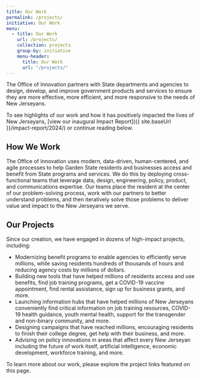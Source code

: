 ```yaml
---
title: Our Work
permalink: /projects/
initiative: Our Work
menu:
  - title: Our Work
    url: /projects/
    collection: projects
    group-by: initiative
    menu-header:
      title: Our Work
      url: "/projects/"
---
```


<p class="usa-intro">The Office of Innovation partners with State departments and agencies to design, develop, and improve government products and services to ensure they are more effective, more efficient, and more responsive to the needs of New Jerseyans.
</p>

To see highlights of our work and how it has positively impacted the lives of New Jerseyans, [view our inaugural Impact Report]({{ site.baseUrl }}/impact-report/2024/) or continue reading below. 

## How We Work

The Office of Innovation uses modern, data-driven, human-centered, and agile processes to help Garden State residents and businesses access and benefit from State programs and services. We do this by deploying cross-functional teams that leverage data, design, engineering, policy, product, and communications expertise. Our teams place the resident at the center of our problem-solving process, work with our partners to better understand problems, and then iteratively solve those problems to deliver value and impact to the New Jerseyans we serve.

## Our Projects

Since our creation, we have engaged in dozens of high-impact projects, including:

- Modernizing benefit programs to enable agencies to efficiently serve millions, while saving residents hundreds of thousands of hours and reducing agency costs by millions of dollars.
- Building new tools that have helped millions of residents access and use benefits, find job training programs, get a COVID-19 vaccine appointment, find rental assistance, sign up for business grants, and more.
- Launching information hubs that have helped millions of New Jerseyans conveniently find critical information on job training resources, COVID-19 health guidance, youth mental health, support for the transgender and non-binary community, and more.
- Designing campaigns that have reached millions, encouraging residents to finish their college degree, get help with their business, and more.
- Advising on policy innovations in areas that affect every New Jerseyan including the future of work itself, artificial intelligence, economic development, workforce training, and more.

To learn more about our work, please explore the project links featured on this page.

